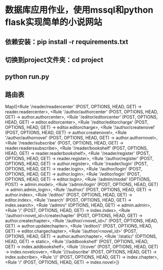 # 数据库应用作业，使用mssql和python flask实现简单的小说网站
## 依赖安装：pip install -r requirements.txt
## 切换到project文件夹：cd project
## python run.py
## 路由表

Map([<Rule '/reader/readercenter' (POST, OPTIONS, HEAD, GET) -> reader.readercenter>,
 <Rule '/author/authorcenter' (POST, OPTIONS, HEAD, GET) -> author.authorcenter>,
 <Rule '/editor/editorcenter' (POST, OPTIONS, HEAD, GET) -> editor.editorcenter>,
 <Rule '/editor/editorcharge' (POST, OPTIONS, HEAD, GET) -> editor.editorcharge>,
 <Rule '/author/createnovel' (POST, OPTIONS, HEAD, GET) -> author.createnovel>,
 <Rule '/author/authornovel' (POST, OPTIONS, HEAD, GET) -> author.authornovel>,
 <Rule '/reader/subscribe' (POST, OPTIONS, HEAD, GET) -> reader.readerssubscribe>,
 <Rule '/reader/bookshelf' (POST, OPTIONS, HEAD, GET) -> reader.readerbookshelf>,
 <Rule '/reader/register' (POST, OPTIONS, HEAD, GET) -> reader.register>,
 <Rule '/author/register' (POST, OPTIONS, HEAD, GET) -> author.register>,
 <Rule '/reader/login' (POST, OPTIONS, HEAD, GET) -> reader.login>,
 <Rule '/author/login' (POST, OPTIONS, HEAD, GET) -> author.login>,
 <Rule '/editor/login' (POST, OPTIONS, HEAD, GET) -> editor.login>,
 <Rule '/admin/model' (OPTIONS, POST) -> admin.model>,
 <Rule '/admin/login' (POST, OPTIONS, HEAD, GET) -> admin.admin_login>,
 <Rule '/author/' (POST, OPTIONS, HEAD, GET) -> author.index>,
 <Rule '/editor/' (POST, OPTIONS, HEAD, GET) -> editor.index>,
 <Rule '/search' (POST, OPTIONS, HEAD, GET) -> index.search>,
 <Rule '/admin/' (OPTIONS, HEAD, GET) -> admin.admin>,
 <Rule '/' (POST, OPTIONS, HEAD, GET) -> index.index>,
 <Rule '/author/<novel_id>/createchapter' (POST, OPTIONS, HEAD, GET) -> author.createchapter>,
 <Rule '/author/<novel_id>/<chapternum>' (POST, OPTIONS, HEAD, GET) -> author.updatechapter>,
 <Rule '/editor/<novelid>/<chapternum>' (POST, OPTIONS, HEAD, GET) -> editor.chargechapter>,
 <Rule '/author/<novel_id>' (POST, OPTIONS, HEAD, GET) -> author.authorchapter>,
 <Rule '/static/<filename>' (OPTIONS, HEAD, GET) -> static>,
 <Rule '/<novelid>/addbookshelf' (POST, OPTIONS, HEAD, GET) -> index.addbookshelf>,
 <Rule '/<novelid>/cover' (POST, OPTIONS, HEAD, GET) -> index.novelcover>,
 <Rule '/<novelid>/<chapternum>/subscribe' (POST, OPTIONS, HEAD, GET) -> index.subcribe>,
 <Rule '/<novelid>/<chapternum>' (POST, OPTIONS, HEAD, GET) -> index.chapter>,
 <Rule '/<novelid>' (POST, OPTIONS, HEAD, GET) -> index.novel>])
